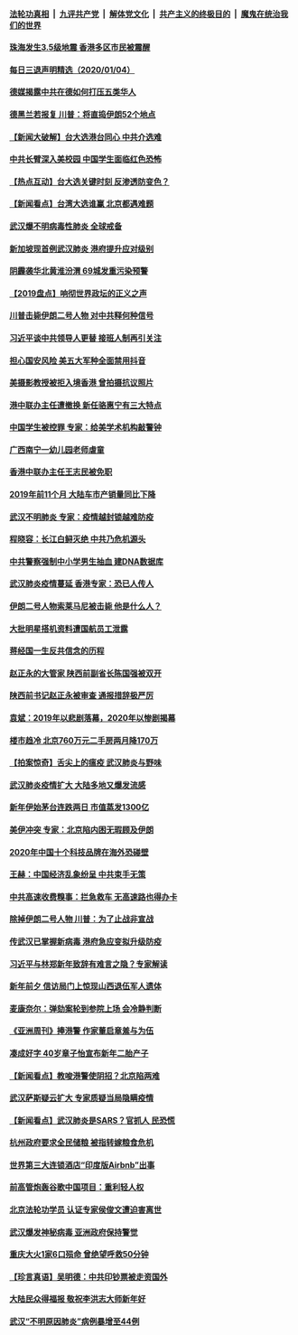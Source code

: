 ####  [法轮功真相](../../../../basic/blob/master/README.md?t=01051313) &nbsp;|&nbsp; [九评共产党](../../../../9ping.md/blob/master/README.md?t=01051313) &nbsp;|&nbsp; [解体党文化](../../../../jtdwh.md/blob/master/README.md?t=01051313)  &nbsp;|&nbsp; [共产主义的终极目的](../../../../gczydzjmd.md/blob/master/README.md?t=01051313) &nbsp;|&nbsp; [魔鬼在统治我们的世界](../../../../mgztzwmdsj.md/blob/master/README.md?t=01051313) 

#### [珠海发生3.5级地震 香港多区市民被震醒](../pages/nsc413/n11768650.md?t=01051313) 

#### [每日三退声明精选（2020/01/04）](../pages/nsc413/n11768659.md?t=01051313) 

#### [德媒揭露中共在德如何打压五类华人](../pages/nsc413/n11768302.md?t=01051313) 

#### [德黑兰若报复 川普：将直捣伊朗52个地点](../pages/nsc413/n11768450.md?t=01051313) 

#### [【新闻大破解】台大选港台同心 中共介选难](../pages/nsc413/n11768387.md?t=01051313) 

#### [中共长臂深入美校园 中国学生面临红色恐怖](../pages/nsc413/n11768381.md?t=01051313) 

#### [【热点互动】台大选关键时刻 反渗透防变色？](../pages/nsc413/n11768179.md?t=01051313) 

#### [【新闻看点】台湾大选谁赢 北京都遇难题](../pages/nsc413/n11768186.md?t=01051313) 

#### [武汉爆不明病毒性肺炎 全球戒备](../pages/nsc413/n11768297.md?t=01051313) 

#### [新加坡现首例武汉肺炎 港府提升应对级别](../pages/nsc413/n11768207.md?t=01051313) 

#### [阴霾袭华北黄淮汾渭 69城发重污染预警](../pages/nsc413/n11768225.md?t=01051313) 

#### [【2019盘点】响彻世界政坛的正义之声](../pages/nsc413/n11751194.md?t=01051313) 

#### [川普击毙伊朗二号人物 对中共释何种信号](../pages/nsc413/n11768055.md?t=01051313) 

#### [习近平谈中共领导人更替 接班人制再引关注](../pages/nsc413/n11768058.md?t=01051313) 

#### [担心国安风险 美五大军种全面禁用抖音](../pages/nsc413/n11768112.md?t=01051313) 

#### [美摄影教授被拒入境香港 曾拍摄抗议照片](../pages/nsc413/n11768034.md?t=01051313) 

#### [港中联办主任遭撤换 新任骆惠宁有三大特点](../pages/nsc413/n11768022.md?t=01051313) 

#### [中国学生被控罪 专家：给美学术机构敲警钟](../pages/nsc413/n11767967.md?t=01051313) 

#### [广西南宁一幼儿园老师虐童](../pages/nsc413/n11767938.md?t=01051313) 


#### [香港中联办主任王志民被免职](../pages/nsc413/n11767902.md?t=01051313) 

#### [2019年前11个月 大陆车市产销量同比下降](../pages/nsc413/n11767073.md?t=01051313) 

#### [武汉不明肺炎 专家：疫情越封锁越难防疫](../pages/nsc413/n11766968.md?t=01051313) 

#### [程晓容：长江白鲟灭绝 中共乃危机源头](../pages/nsc413/n11767110.md?t=01051313) 

#### [中共警察强制中小学男生抽血 建DNA数据库](../pages/nsc413/n11766999.md?t=01051313) 

#### [武汉肺炎疫情蔓延 香港专家：恐已人传人](../pages/nsc413/n11767498.md?t=01051313) 

#### [伊朗二号人物索莱马尼被击毙 他是什么人？](../pages/nsc413/n11767049.md?t=01051313) 

#### [大批明星搭机资料遭国航员工泄露](../pages/nsc413/n11767423.md?t=01051313) 

#### [蒋经国一生反共信念的历程](../pages/nsc413/n11760693.md?t=01051313) 

#### [赵正永的大管家 陕西前副省长陈国强被双开](../pages/nsc413/n11767304.md?t=01051313) 

#### [陕西前书记赵正永被审查 通报措辞极严厉](../pages/nsc413/n11767045.md?t=01051313) 

#### [袁斌：2019年以悲剧落幕，2020年以惨剧揭幕](../pages/nsc413/n11767063.md?t=01051313) 

#### [楼市趋冷 北京760万元二手房两月降170万](../pages/nsc413/n11766814.md?t=01051313) 

#### [【拍案惊奇】舌尖上的瘟疫 武汉肺炎与野味](../pages/nsc413/n11766765.md?t=01051313) 

#### [武汉肺炎疫情扩大 大陆多地又爆发流感](../pages/nsc413/n11766872.md?t=01051313) 

#### [新年伊始茅台连跌两日 市值蒸发1300亿](../pages/nsc413/n11766842.md?t=01051313) 

#### [美伊冲突 专家：北京陷内困无瑕顾及伊朗](../pages/nsc413/n11766821.md?t=01051313) 

#### [2020年中国十个科技品牌在海外恐碰壁](../pages/nsc413/n11755421.md?t=01051313) 

#### [王赫：中国经济乱象纷呈 中共束手无策](../pages/nsc413/n11765922.md?t=01051313) 

#### [中共高速收费糗事：拦急救车  无高速路也得办卡](../pages/nsc413/n11766445.md?t=01051313) 

#### [除掉伊朗二号人物 川普：为了止战非宣战](../pages/nsc413/n11766574.md?t=01051313) 

#### [传武汉已掌握新病毒 港府急应变拟升级防疫](../pages/nsc413/n11766515.md?t=01051313) 

#### [习近平与林郑新年致辞有难言之隐？专家解读](../pages/nsc413/n11766426.md?t=01051313) 

#### [新年前夕 信访局门上惊现山西退伍军人遗体](../pages/nsc413/n11766425.md?t=01051313) 

#### [麦康奈尔：弹劾案轮到参院上场 会冷静判断](../pages/nsc413/n11766192.md?t=01051313) 

#### [《亚洲周刊》捧港警 作家董启章羞与为伍](../pages/nsc413/n11766347.md?t=01051313) 

#### [凑成好字 40岁章子怡宣布新年二胎产子](../pages/nsc413/n11766037.md?t=01051313) 

#### [【新闻看点】教唆港警使阴招？北京陷两难](../pages/nsc413/n11766060.md?t=01051313) 

#### [武汉萨斯疑云扩大 专家质疑当局隐瞒疫情](../pages/nsc413/n11766320.md?t=01051313) 

#### [【新闻看点】武汉肺炎是SARS？官抓人 民恐慌](../pages/nsc413/n11766254.md?t=01051313) 

#### [杭州政府要求全民储粮 被指转嫁粮食危机](../pages/nsc413/n11766230.md?t=01051313) 

#### [世界第三大连锁酒店“印度版Airbnb”出事](../pages/nsc413/n11766201.md?t=01051313) 

#### [前高管炮轰谷歌中国项目：重利轻人权](../pages/nsc413/n11765947.md?t=01051313) 

#### [北京法轮功学员 认证专家侯俊文遭迫害离世](../pages/nsc413/n11765978.md?t=01051313) 

#### [武汉爆发神秘病毒 亚洲政府保持警觉](../pages/nsc413/n11766183.md?t=01051313) 

#### [重庆大火1家6口殒命 曾绝望呼救50分钟](../pages/nsc413/n11766104.md?t=01051313) 

#### [【珍言真语】吴明德：中共印钞票被走资国外](../pages/nsc413/n11766055.md?t=01051313) 

#### [大陆民众得福报 敬祝李洪志大师新年好](../pages/nsc413/n11763818.md?t=01051313) 


#### [武汉“不明原因肺炎”病例暴增至44例](../pages/nsc413/n11765329.md?t=01051313) 

